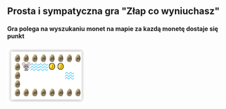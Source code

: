 ## Prosta i sympatyczna gra "Złap co wyniuchasz"

#### Gra polega na wyszukaniu monet na mapie za kazdą monetę dostaje się punkt
![obraz](./screen/screen.png)
